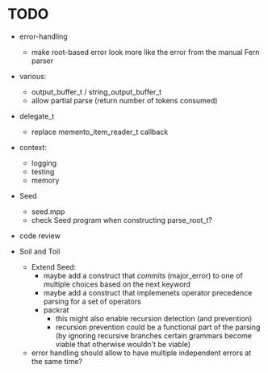 # TODO

* error-handling
    * make root-based error look more like the error from the manual Fern parser

* various:
    * output_buffer_t / string_output_buffer_t
    * allow partial parse (return number of tokens consumed)

* delegate_t
    * replace memento_item_reader_t callback

* context:
    * logging
    * testing
    * memory

* Seed
    * seed.mpp
    * check Seed program when constructing parse_root_t?

* code review

* Soil and Toil
    * Extend Seed:
        * maybe add a construct that *commits* (major_error) to one of multiple choices
          based on the next keyword
        * maybe add a construct that implemenets operator precedence parsing for a set
          of operators
        * packrat
            * this might also enable recursion detection (and prevention)
            * recursion prevention could be a functional part of the parsing
              (by ignoring recursive branches certain grammars become viable that
              otherwise wouldn't be viable)
    * error handling should allow to have multiple independent errors at the same time?
